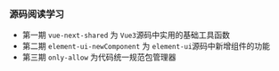 ### 源码阅读学习

- 第一期 `vue-next-shared` 为 `Vue3`源码中实用的基础工具函数
- 第二期 `element-ui-newComponent` 为 `element-ui`源码中新增组件的功能
- 第三期 `only-allow` 为代码统一规范包管理器